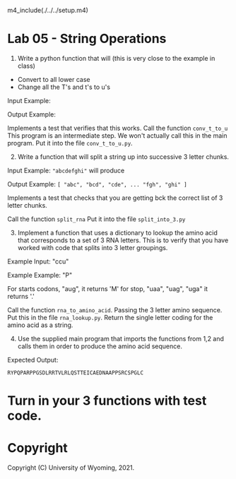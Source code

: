 

m4_include(./../../setup.m4)

# Lab 05 - String Operations

1. Write a python function that will  (this is very close to the example in class)

- Convert to all lower case
- Change all the T's and t's to u's

Input Example:

Output Example: 

Implements a test that verifies that this works.  Call the function `conv_t_to_u`
This program is an intermediate step.   We won't actually call this in the main program.
Put it into the file `conv_t_to_u.py`.

2. Write a function that will split a string up into successive 3 letter chunks.

Input Example: `"abcdefghi"` will produce

Output Example: `[ "abc", "bcd", "cde", ... "fgh", "ghi" ]`

Implements a test that checks that you are getting bck the correct list of
3 letter chunks.

Call the function `split_rna`
Put it into the file `split_into_3.py`


3. Implement a function that uses a dictionary to lookup the amino acid
that corresponds to a set of 3 RNA letters. 
This is to
verify that you have worked with code that splits into 3 letter 
groupings.

Example Input: "ccu" 

Example Example: "P"

For starts codons, "aug",  it returns 'M' for stop, "uaa", "uag", "uga" it returns '.'

Call the function `rna_to_amino_acid`.  Passing the 3 letter amino sequence.
Put this in the file `rna_lookup.py`.
Return the single letter coding for the amino acid as a string.


4. Use the supplied main program that imports the functions from 1,2 and
calls them in order to produce the amino acid sequence.

Expected Output:

```
RYPQPARPPGSDLRRTVLRLQSTTEICAEDNAAPPSRCSPGLC
```


# Turn in your 3 functions with test code.















# Copyright

Copyright (C) University of Wyoming, 2021.

